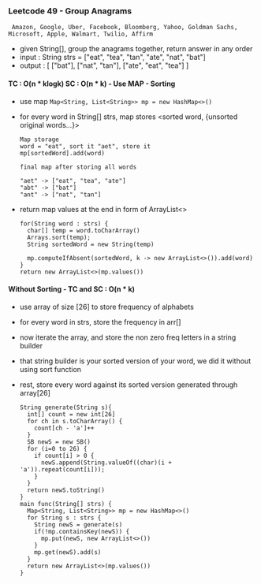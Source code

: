 ### Leetcode 49 - Group Anagrams

``` Amazon, Google, Uber, Facebook, Bloomberg, Yahoo, Goldman Sachs, Microsoft, Apple, Walmart, Twilio, Affirm```

- given String[], group the anagrams together, return answer in any order
- input : String strs = ["eat", "tea", "tan", "ate", "nat", "bat"]
- output : [ ["bat"], ["nat", "tan"], ["ate", "eat", "tea"] ]

#### TC : O(n * klogk) SC : O(n * k) - Use MAP - Sorting
- use map `Map<String, List<String>> mp = new HashMap<>()`
- for every word in String[] strs, map stores <sorted word, {unsorted original words...}>
  ```
  Map storage
  word = "eat", sort it "aet", store it
  mp[sortedWord].add(word)

  final map after storing all words

  "aet" -> ["eat", "tea", "ate"]
  "abt" -> ["bat"]
  "ant" -> ["nat", "tan"]
  ```
- return map values at the end in form of ArrayList<>
  
  ```
  for(String word : strs) {
    char[] temp = word.toCharArray()
    Arrays.sort(temp);
    String sortedWord = new String(temp)

    mp.computeIfAbsent(sortedWord, k -> new ArrayList<>()).add(word)
  }
  return new ArrayList<>(mp.values())
  ```

#### Without Sorting - TC and SC : O(n * k)
- use array of size [26] to store frequency of alphabets
- for every word in strs, store the frequency in arr[]
- now iterate the array, and store the non zero freq letters in a string builder
- that string builder is your sorted version of your word, we did it without using sort function
- rest, store every word against its sorted version generated through array[26]

  ```
  String generate(String s){
    int[] count = new int[26]
    for ch in s.toCharArray() {
      count[ch - 'a']++
    }
    SB newS = new SB()
    for (i=0 to 26) {
      if count[i] > 0 {
        newS.append(String.valueOf((char)(i + 'a')).repeat(count[i]));
      }
    }
    return newS.toString()
  }
  main func(String[] strs) {
    Map<String, List<String>> mp = new HashMap<>()
    for String s : strs {
      String newS = generate(s)
      if(!mp.containsKey(newS)) {
        mp.put(newS, new ArrayList<>())
      }
      mp.get(newS).add(s)
    }
    return new ArrayList<>(mp.values())
  }
  ```
